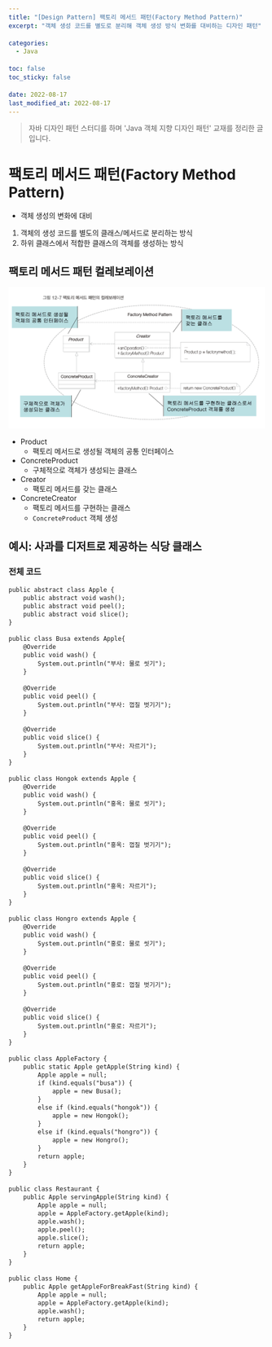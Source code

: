 ```yaml
---
title: "[Design Pattern] 팩토리 메서드 패턴(Factory Method Pattern)"
excerpt: "객체 생성 코드를 별도로 분리해 객체 생성 방식 변화를 대비하는 디자인 패턴"

categories:
  - Java

toc: false
toc_sticky: false
 
date: 2022-08-17
last_modified_at: 2022-08-17
---
```


> 자바 디자인 패턴 스터디를 하며 'Java 객체 지향 디자인 패턴' 교재를 정리한 글입니다.  

# 팩토리 메서드 패턴(Factory Method Pattern)

- 객체 생성의 변화에 대비  
1. 객체의 생성 코드를 별도의 클래스/메서드로 분리하는 방식  
1. 하위 클래스에서 적합한 클래스의 객체를 생성하는 방식  

## 팩토리 메서드 패턴 컬레보레이션

<img src="/assets/images/22081701/factory-col.png" width="700em">

- Product  
    - 팩토리 메서드로 생성될 객체의 공통 인터페이스  
- ConcreteProduct  
    - 구체적으로 객체가 생성되는 클래스  
- Creator  
    - 팩토리 메서드를 갖는 클래스  
- ConcreteCreator  
    - 팩토리 메서드를 구현하는 클래스  
    - `ConcreteProduct` 객체 생성  

## 예시: 사과를 디저트로 제공하는 식당 클래스

### 전체 코드

```
public abstract class Apple {
    public abstract void wash();
    public abstract void peel();
    public abstract void slice();
}

public class Busa extends Apple{
    @Override
    public void wash() {
        System.out.println("부사: 물로 씻기");
    }

    @Override
    public void peel() {
        System.out.println("부사: 껍질 벗기기");
    }

    @Override
    public void slice() {
        System.out.println("부사: 자르기");
    }
}

public class Hongok extends Apple {
    @Override
    public void wash() {
        System.out.println("홍옥: 물로 씻기");
    }

    @Override
    public void peel() {
        System.out.println("홍옥: 껍질 벗기기");
    }

    @Override
    public void slice() {
        System.out.println("홍옥: 자르기");
    }
}

public class Hongro extends Apple {
    @Override
    public void wash() {
        System.out.println("홍로: 물로 씻기");
    }

    @Override
    public void peel() {
        System.out.println("홍로: 껍질 벗기기");
    }

    @Override
    public void slice() {
        System.out.println("홍로: 자르기");
    }
}

public class AppleFactory {
    public static Apple getApple(String kind) {
        Apple apple = null;
        if (kind.equals("busa")) {
            apple = new Busa();
        }
        else if (kind.equals("hongok")) {
            apple = new Hongok();
        }
        else if (kind.equals("hongro")) {
            apple = new Hongro();
        }
        return apple;
    }
}

public class Restaurant {
    public Apple servingApple(String kind) {
        Apple apple = null;
        apple = AppleFactory.getApple(kind);
        apple.wash();
        apple.peel();
        apple.slice();
        return apple;
    }
}

public class Home {
    public Apple getAppleForBreakFast(String kind) {
        Apple apple = null;
        apple = AppleFactory.getApple(kind);
        apple.wash();
        return apple;
    }
}
```